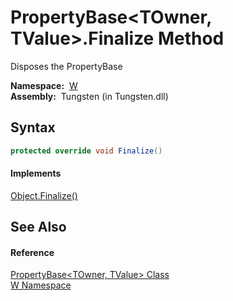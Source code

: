 PropertyBase&lt;TOwner, TValue>.Finalize Method
===============================================
   Disposes the PropertyBase

  **Namespace:**  [W][1]  
  **Assembly:**  Tungsten (in Tungsten.dll)

Syntax
------

```csharp
protected override void Finalize()
```

#### Implements
[Object.Finalize()][2]  


See Also
--------

#### Reference
[PropertyBase&lt;TOwner, TValue> Class][3]  
[W Namespace][1]  

[1]: ../README.md
[2]: http://msdn.microsoft.com/en-us/library/4k87zsw7
[3]: README.md